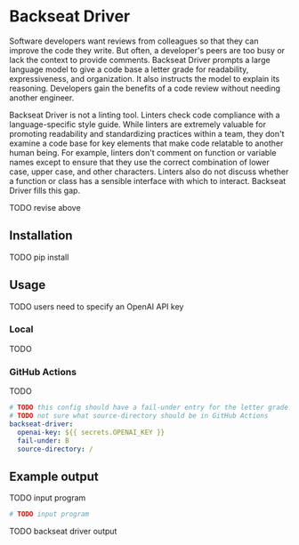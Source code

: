 # Backseat Driver

Software developers want reviews from colleagues so that they can improve the
code they write.
But often, a developer's peers are too busy or lack the context to provide
comments.
Backseat Driver prompts a large language model to give a code base a letter
grade for readability, expressiveness, and organization.
It also instructs the model to explain its reasoning.
Developers gain the benefits of a code review without needing another engineer.

Backseat Driver is not a linting tool.
Linters check code compliance with a language-specific style guide.
While linters are extremely valuable for promoting readability and
standardizing practices within a team, they don't examine a code base for key
elements that make code relatable to another human being.
For example, linters don't comment on function or variable names except to
ensure that they use the correct combination of lower case, upper case, and
other characters.
Linters also do not discuss whether a function or class has a sensible
interface with which to interact.
Backseat Driver fills this gap.

TODO revise above

## Installation

TODO pip install

## Usage

TODO users need to specify an OpenAI API key

### Local

TODO

### GitHub Actions

TODO

```yaml
# TODO this config should have a fail-under entry for the letter grade. Here, code must score at least a B
# TODO not sure what source-directory should be in GitHub Actions
backseat-driver:
  openai-key: ${{ secrets.OPENAI_KEY }}
  fail-under: B
  source-directory: /
```

## Example output

TODO input program

```python
# TODO input program
```

TODO backseat driver output
